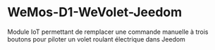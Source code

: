 # WeMos-D1-WeVolet-Jeedom
Module IoT permettant de remplacer une commande manuelle à trois boutons pour piloter un volet roulant électrique dans Jeedom
